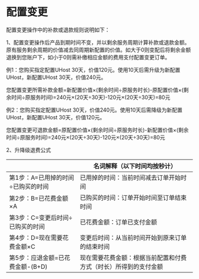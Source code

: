 

# 配置变更

配置变更操作中的补款或退款规则说明如下：

1、配置变更操作后产品到期时间不变，并以剩余服务周期计算补款或退款金额。原有服务剩余周期的价值减去同周期新配置的价值。如大于0则变配后将剩余金额退换到您账户下，如小于0则需补缴相应金额的费用支付配置变更订单。

例1：您购买指定配置UHost 30天，价值120元。使用10天后需升级为新配置UHost，新配置UHost 30天，价值240元。

您配置变更所需补款金额=新配置价值×(剩余时间÷原服务时长)-原配置价值×(剩余时间÷原服务时间)=240元×(20天÷30天)-120元×(20天÷30天)=80元

例2：您购买指定配置UHost 30天，价值240元。使用10天后需降级为新配置UHost，新配置UHost 30天，价值120元。

您配置变更可退款金额=原配置价值×(剩余时间÷原服务时长)-新配置价值×(剩余时间÷原服务时间)=240元×(20天÷30天)-120元×(20天÷30天)=80元

2、升降级退费公式

|                      | 名词解释（以下时间均按秒计）                   |
| -------------------- | -------------------------------- |
| 第1步：A=已用掉的时间÷已购买的时间  | 已用掉的时间：当前时间减去订单开始时间              |
| 第2步：B=已花费金额×A        | 已购买的时间：订单开始时间至订单结束时间             |
| 第3步：C=变更后时间÷已购买的时间   | 已花费金额：订单已支付金额                    |
| 第4步：D=现在需要花费金额×C     | 变更后时间：从当前时间开始到原来订单的结束时间          |
| 第5步：应退金额=已花费金额-(B+D) | 现在需要花费金额：根据当前配置和付费方式（时长）所得到的支付金额 |
